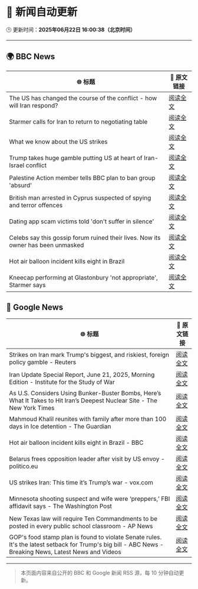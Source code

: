 # 🧠 新闻自动更新

🕒 更新时间：**2025年06月22日 16:00:38（北京时间）**

---

## 🌍 BBC News

| 🌐 标题 | 🔗 原文链接 |
|--------|-------------|
| The US has changed the course of the conflict - how will Iran respond? | [阅读全文](https://www.bbc.com/news/articles/c9dgpjqg12lo) |
| Starmer calls for Iran to return to negotiating table | [阅读全文](https://www.bbc.com/news/articles/cq53l41gl8jo) |
| What we know about the US strikes | [阅读全文](https://www.bbc.com/news/articles/cvg9r4q99g4o) |
| Trump takes huge gamble putting US at heart of Iran-Israel conflict | [阅读全文](https://www.bbc.com/news/articles/cvg86pd63j8o) |
| Palestine Action member tells BBC plan to ban group 'absurd' | [阅读全文](https://www.bbc.com/news/articles/cq6m24v7910o) |
| British man arrested in Cyprus suspected of spying and terror offences | [阅读全文](https://www.bbc.com/news/articles/c628jy5rg78o) |
| Dating app scam victims told 'don't suffer in silence' | [阅读全文](https://www.bbc.com/news/articles/cyvjy0871dqo) |
| Celebs say this gossip forum ruined their lives. Now its owner has been unmasked | [阅读全文](https://www.bbc.com/news/articles/c5y7j512ln7o) |
| Hot air balloon incident kills eight in Brazil | [阅读全文](https://www.bbc.com/news/articles/c17w04wxwpxo) |
| Kneecap performing at Glastonbury 'not appropriate', Starmer says | [阅读全文](https://www.bbc.com/news/articles/cg5z26dpgd7o) |

## 📰 Google News

| 🌐 标题 | 🔗 原文链接 |
|--------|-------------|
| Strikes on Iran mark Trump's biggest, and riskiest, foreign policy gamble - Reuters | [阅读全文](https://news.google.com/rss/articles/CBMirAFBVV95cUxOQjBEOE94MDhvTnJXSDUya0hjX0R3X0RYY1Z4RjBQcC12UzZCZWFSYlhZckJ5a3pidFFTOURiUGd5THpYLThHSld2amJGQ0JlYVNFWk5ZZHRwYlQ4TVprd0l6OGtvdDhsc1JSYkI2aFBZandQVWdTOTBiSlZnT3dua0F6aFJZOU0wMUJaaTNfbFpSZDRQdnFTQU5IUkR0TFVycVQ4Vnh4MENWOVAt?oc=5) |
| Iran Update Special Report, June 21, 2025, Morning Edition - Institute for the Study of War | [阅读全文](https://news.google.com/rss/articles/CBMiowFBVV95cUxOTzFMaWpsbkxWVDFhbERxeTFWdVVCMGoybFNNUVJJanAzbktxbkkwcHVYWmRKYjFjbUtKSnBLdDkyTWNlWV8xcVFjQm1KNGhYcVZwNW92TnMweThidjB2TkdGSXI5WDdwa1dVWDljREk3RFVfRGFRQ1c2Sl96bHY5Zko5NWNwdERrbTZvaXdqVjVEWG1kMVVEalFaVmdyR2JmOENJ?oc=5) |
| As U.S. Considers Using Bunker-Buster Bombs, Here’s What It Takes to Hit Iran’s Deepest Nuclear Site - The New York Times | [阅读全文](https://news.google.com/rss/articles/CBMiqgFBVV95cUxQaW9DYlMyemdwdnZMVXpabU90SU5aR2kzN0hDV1pzdnZJay0wOEhEWWRPaWVwUDdtakxwSkNnaENFNWRtZTlZemNMR0RyaTlubXd6c2pYQjNRdEJfeE11T2VPdHd4TUZpTS1HM2JCSHNNS2xsTUhjWkJmUE9pOERnSVlLa3gzOGN4Q1Mzby1teUJ1aU1yT3JVZHdjSXlVRUhlM0JZLTZWbFBvZw?oc=5) |
| Mahmoud Khalil reunites with family after more than 100 days in Ice detention - The Guardian | [阅读全文](https://news.google.com/rss/articles/CBMihAFBVV95cUxOcVM2aklpbmxxbWhieS1DWmVGRHNLT0NHaENxTlhIZnhjdFNVbUNhU1FGOXlZYllqcVNfalpyVnhJdzJ1VmZyWTFPcXNtVGY5ekdBQ1NwZlFPMlNlbDEwZzZBaE5vc1lFcXVQWm8zZnpWc0FsT1lkTWdobDlvdm1SMjljYVA?oc=5) |
| Hot air balloon incident kills eight in Brazil - BBC | [阅读全文](https://news.google.com/rss/articles/CBMiWkFVX3lxTE02Z2Q0RWY5ZVV5UERMRDIxTXVfNDAxeHNuV2hjSkRBV3UwZGVyVzMyam5TNG1XWE4zcHgzaGQ1RE1OT19XQTA3UE03ZlRKeEpVR3JXYWtFSkhrd9IBX0FVX3lxTFBlRUJPUUtHekhwRDd6QXd4VXVKQUxiODZvYlVEOGp5bFFLVnJENmFpeE4yX051clRGdjA2OFEyRFZlWktZLUx0OVZRSkZOZDVlWFpCNUhZdGczZ3hzMHZ3?oc=5) |
| Belarus frees opposition leader after visit by US envoy - politico.eu | [阅读全文](https://news.google.com/rss/articles/CBMijgFBVV95cUxPdVJuQ21HaFViaEt2a0hhM1VLcklUZWp6TFVyNW1wODY2c24xLTM1VjZid0NnMWt0OFlYOGFwYkJVWk1RcGNVWXY4ZW1fU3U4QnFTcWlyUUJMcFlPQUFkbmpUc1hZZEVjQ2U3MFZURGVmUjRjUDlhZ2FkMDU5ak5TOUdBcnYyUWhQWkNaU1FR?oc=5) |
| US strikes Iran: This time it’s Trump’s war - vox.com | [阅读全文](https://news.google.com/rss/articles/CBMicEFVX3lxTE13WU9QWUFISzQ5WTVKaFB1TS1sZjVwNzF1ODZEcFJ3ejdDZmZHVU9LV2FMaGwyOGRRcmUyRE96a2w0TjhITlVEYjI5WXNnS3pTSllGQ2sxaXRKWW1BdkR1RmxuMmtEZklUazZDandoUjI?oc=5) |
| Minnesota shooting suspect and wife were ‘preppers,’ FBI affidavit says - The Washington Post | [阅读全文](https://news.google.com/rss/articles/CBMimAFBVV95cUxQMFAyZTFWRG9ZMXNvM1VoZE5abXJMYzZBcWJXVHQtQWtjNVlvc3o2aXlwd2pkMUsycVZCZEJURjZ2WF9JdTkyZHJFNmdGY3Ztal9fV2tJS2ZoX2QwR1Q2QXRBUGdmV2JYMzVCWkNDTWVaT3ZHa3puVjVQdTBTQnJkSmxQVWFYeFlDQ0Z0eWV0QXJEN0lNdHE2cA?oc=5) |
| New Texas law will require Ten Commandments to be posted in every public school classroom - AP News | [阅读全文](https://news.google.com/rss/articles/CBMijwFBVV95cUxQT0tvYXFZUE1hNnBLUDNYTVAxZ0JYNWhTRUdSQzNYSFFhMHdSLTV5MDNqZ25WUFpndzhyMlNxNHZxVmNhay0xTmVxTEFZNHVzblI2QWQxX2VNbm9VZzZsSDhLT0pWVGVvc2JpczVkU3lPR2ZOdHItMHFfTWdHNmUwU0hZem10TXVYYTB5V0JvVQ?oc=5) |
| GOP's food stamp plan is found to violate Senate rules. It's the latest setback for Trump's big bill - ABC News - Breaking News, Latest News and Videos | [阅读全文](https://news.google.com/rss/articles/CBMimAFBVV95cUxPMUI2T3lGSkNUWVpHcktkYzhuaThXcTl4bDdNc2V5U2xocGtmS241REFIUHRtV19VeUNtYnVBdllnOXo2Zzc5QXFpOHJkWWticmN2djI2X3VlUkhYaGpCVDFMNWRoS2J4bGRXSkkzcC1QSk50Uml1dU5sWUNkVm9xa2VKa2pMM1B0UGFmYzFZM1hGcllPc1ZPbNIBngFBVV95cUxPUFBsNmg2TWQ5WFN1MjRSVkVwR2F4TU1MRERIT0EyTW9SMXp0cUFJU3gxUFIwb1VVbkhOR0YzX2pRUXhwMlM4bGNQNV9yRERvODJiNlU0MjhYRE1FM1VSY0NHWWl0M1UtVmJFX09DR0pna05FTXFETXBNSWVodmZ5dmV3S0JybDkxWFJpaHAxbm4xTFJ4Sm5jUGtVTEU2dw?oc=5) |

---
> 本页面内容来自公开的 BBC 和 Google 新闻 RSS 源，每 10 分钟自动更新。
